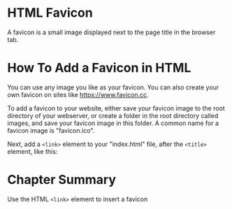 # HTML Favicon

A favicon is a small image displayed next to the page title in the browser tab.

# How To Add a Favicon in HTML

You can use any image you like as your favicon. You can also create your own favicon on sites like <https://www.favicon.cc>.

To add a favicon to your website, either save your favicon image to the root directory of your webserver, or create a folder in the root directory called images, and save your favicon image in this folder. A common name for a favicon image is "favicon.ico".

Next, add a `<link>` element to your "index.html" file, after the `<title>` element, like this:

# Chapter Summary

Use the HTML `<link>` element to insert a favicon

